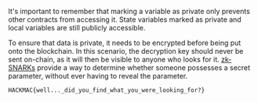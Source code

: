 It's important to remember that marking a variable as private only prevents other contracts from accessing it. State variables marked as private and local variables are still publicly accessible. 

To ensure that data is private, it needs to be encrypted before being put onto the blockchain. In this scenario, the decryption key should never be sent on-chain, as it will then be visible to anyone who looks for it. [zk-SNARKs](https://blog.ethereum.org/2016/12/05/zksnarks-in-a-nutshell/) provide a way to determine whether someone possesses a secret parameter, without ever having to reveal the parameter.

```
HACKMAC{well..._did_you_find_what_you_were_looking_for?}
```